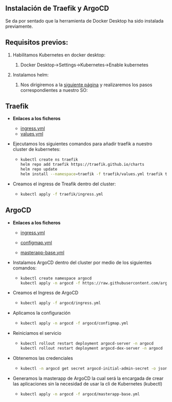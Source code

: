 ## Instalación de Traefik y ArgoCD

Se da por sentado que la herramienta de Docker Desktop ha sido instalada previamente.

## Requisitos previos:

1. Habilitamos Kubernetes en docker desktop:

   1. Docker Desktop→Settings→Kubernetes→Enable kubernetes

2. Instalamos helm:

   1. Nos dirigiremos a la [siguiente página](https://helm.sh/es/docs/intro/install/) y realizaremos los pasos correspondientes a nuestro SO:

## Traefik

- **Enlaces a los ficheros**

  - [ingress.yml](traefik/ingress.yml)
  - [values.yml](traefik/values.yml)

- Ejecutamos los siguientes comandos para añadir traefik a nuestro cluster de kubernetes:

  - ```bash
    kubectl create ns traefik
    helm repo add traefik https://traefik.github.io/charts
    helm repo update
    helm install --namespace=traefik -f traefik/values.yml traefik traefik/traefik
    ```

- Creamos el ingress de Treafik dentro del cluster:

  - ```bash
    kubectl apply -f traefik/ingress.yml
    ```

## ArgoCD

- **Enlaces a los ficheros**

  - [ingress.yml](argocd/ingress.yml)

  - [configmap.yml](argocd/configmap.yml)

  - [masterapp-base.yml](argocd/masterapp-base.yml)

- Instalamos ArgoCD dentro del cluster por medio de los siguientes comandos:

  - ```bash
    kubectl create namespace argocd
    kubectl apply -n argocd -f https://raw.githubusercontent.com/argoproj/argo-cd/stable/manifests/install.yaml
    ```

- Creamos el Ingress de ArgoCD

  - ```bash
    kubectl apply -f argocd/ingress.yml
    ```

- Aplicamos la configuración

  - ```bash
    kubectl apply -n argocd -f argocd/configmap.yml
    ```

- Reiniciamos el servicio

  - ```bash
    kubectl rollout restart deployment argocd-server -n argocd
    kubectl rollout restart deployment argocd-dex-server -n argocd
    ```

- Obtenemos las credenciales

  - ```bash
    kubectl -n argocd get secret argocd-initial-admin-secret -o jsonpath="{.data.password}" | base64 -d
    ```

- Generamos la masterapp de ArgoCD la cual será la encargada de crear las aplicaciones sin la necesidad de usar la cli de Kubernetes (kubectl)

  - ```bash
    kubectl apply -n argocd -f argocd/masterapp-base.yml
    ```
